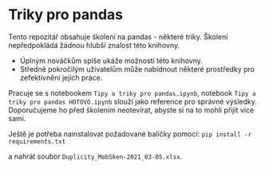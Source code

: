 # Triky pro pandas

Tento repozitář obsahuje školení na pandas - některé triky. Školení nepředpokládá žádnou hlubší znalost této knihovny. 
* Úplným nováčkům spíše ukáže možnosti této knihovny.
* Středně pokročilým uživatelům může nabídnout některé prostředky pro zefektivnění jejich práce.

Pracuje se s notebookem `Tipy a triky pro pandas.ipynb`, notebook `Tipy a triky pro pandas HOTOVO.ipynb` slouží jako reference pro správné výsledky. Doporučujeme ho před školením neotevírat, abyste si na to mohli přijít více sami.

Ještě je potřeba nainstalovat požadované balíčky pomocí:
`pip install -r requirements.txt`

a nahrát soubor `Duplicity_MobSken-2021_03-05.xlsx`.